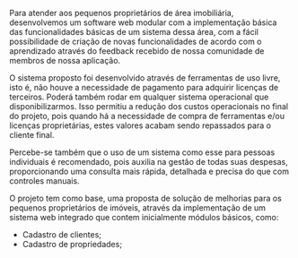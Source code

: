Para atender aos pequenos proprietários de área imobiliária, desenvolvemos um software web modular com a implementação básica das funcionalidades básicas de um sistema dessa área, com a fácil possibilidade de criação de novas funcionalidades de acordo com o aprendizado através do feedback recebido de nossa comunidade de membros de nossa aplicação.

O sistema proposto foi desenvolvido através de ferramentas de uso livre, isto é, não houve a necessidade de pagamento para adquirir licenças de terceiros. Poderá também rodar em qualquer sistema operacional que disponibilizarmos. Isso permitiu a redução dos custos operacionais no final do projeto, pois quando há a necessidade de compra de ferramentas e/ou licenças proprietárias, estes valores acabam sendo repassados para o cliente final.

Percebe-se também que o uso de um sistema como esse para pessoas individuais é recomendado, pois auxilia na gestão de todas suas despesas, proporcionando uma consulta mais rápida, detalhada e precisa do que com controles manuais.

O projeto tem como base, uma proposta de solução de melhorias para os pequenos proprietários de imóveis, através da implementação de um sistema web integrado que contem inicialmente módulos básicos, como:

- Cadastro de clientes;
- Cadastro de propriedades;